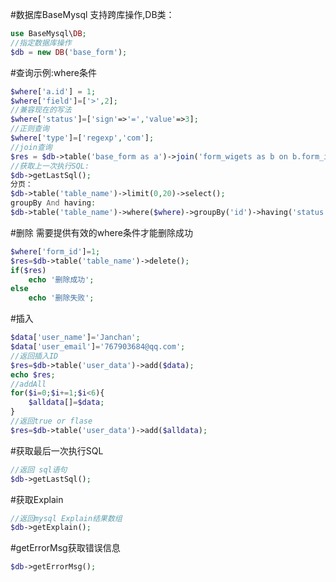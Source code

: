 #数据库BaseMysql 
支持跨库操作,DB类：
```php
use BaseMysql\DB;
//指定数据库操作
$db = new DB('base_form');
```
#查询示例:where条件
```php
$where['a.id'] = 1;
$where['field']=['>',2];
//兼容现在的写法
$where['status']=['sign'=>'=','value'=>3];
//正则查询
$where['type']=['regexp','com'];
//join查询
$res = $db->table('base_form as a')->join('form_wigets as b on b.form_id=a.id', 'left')->where($where)->select();
//获取上一次执行SQL:
$db->getLastSql();
分页：
$db->table('table_name')->limit(0,20)->select();
groupBy And having:
$db->table('table_name')->where($where)->groupBy('id')->having('status > 2')->select();
```
#删除
需要提供有效的where条件才能删除成功
```php
$where['form_id']=1;
$res=$db->table('table_name')->delete();
if($res)
    echo '删除成功';
else
    echo '删除失败';
```
#插入
```php
$data['user_name']='Janchan';
$data['user_email']='767903684@qq.com';
//返回插入ID
$res=$db->table('user_data')->add($data);
echo $res;
//addAll
for($i=0;$i+=1;$i<6){
    $alldata[]=$data;
}
//返回true or flase
$res=$db->table('user_data')->add($alldata);
```
#获取最后一次执行SQL
```php
//返回 sql语句
$db->getLastSql();
```
#获取Explain
```php
//返回mysql Explain结果数组
$db->getExplain();
```
#getErrorMsg获取错误信息
```php
$db->getErrorMsg();
```